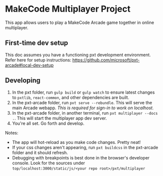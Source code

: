 # MakeCode Multiplayer Project

This app allows users to play a MakeCode Arcade game together in online multiplayer.

## First-time dev setup

This doc assumes you have a functioning pxt development environment. Refer here for setup instructions: https://github.com/microsoft/pxt-arcade#local-dev-setup 

## Developing

1. In the pxt folder, run `gulp build` or `gulp watch` to ensure latest changes to `pxtlib`, `react-common`, and other dependencies are built.
1. In the pxt-arcade folder, run `pxt serve --rebundle`. This will serve the main Arcade webapp. *This is required for sign-in to work on localhost.*
1. In the pxt-arcade folder, in another terminal, run `pxt multiplayer --docs .`. This will start the multiplayer app dev server.
1. You're all set. Go forth and develop.


Notes:
* The app will hot-reload as you make code changes. Pretty neat!
* If your css changes aren't appearing, run `pxt buildcss` in the pxt-arcade folder and it should refresh.
* Debugging with breakpoints is best done in the browser's developer console. Look for the sources under `top/localhost:3000/static/js/<your repo root>/pxt/multiplayer`
